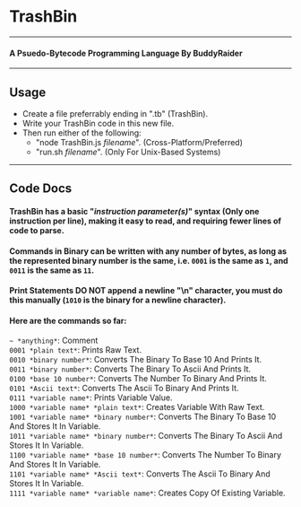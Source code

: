 # TrashBin
***
#### A Psuedo-Bytecode Programming Language By BuddyRaider
***
## Usage
- Create a file preferrably ending in ".tb" (TrashBin).
- Write your TrashBin code in this new file.
- Then run either of the following:
	- "node TrashBin.js *filename*". (Cross-Platform/Preferred)
	- "run.sh *filename*". (Only For Unix-Based Systems)
***
## Code Docs
#### TrashBin has a basic "*instruction* *parameter(s)*" syntax (Only one instruction per line), making it easy to read, and requiring fewer lines of code to parse.
#### Commands in Binary can be written with any number of bytes, as long as the represented binary number is the same, i.e. `0001` is the same as `1`, and `0011` is the same as `11`.
#### Print Statements **DO NOT** append a newline "\n" character, you must do this manually (`1010` is the binary for a newline character).
#### Here are the commands so far:
`~ *anything*`: Comment\
`0001 *plain text*`: Prints Raw Text.\
`0010 *binary number*`: Converts The Binary To Base 10 And Prints It.\
`0011 *binary number*`: Converts The Binary To Ascii And Prints It.\
`0100 *base 10 number*`: Converts The Number To Binary And Prints It.\
`0101 *Ascii text*`: Converts The Ascii To Binary And Prints It.\
`0111 *variable name*`: Prints Variable Value.\
`1000 *variable name* *plain text*`: Creates Variable With Raw Text.\
`1001 *variable name* *binary number*`: Converts The Binary To Base 10 And Stores It In Variable.\
`1011 *variable name* *binary number*`: Converts The Binary To Ascii And Stores It In Variable.\
`1100 *variable name* *base 10 number*`: Converts The Number To Binary And Stores It In Variable.\
`1101 *variable name* *Ascii text*`: Converts The Ascii To Binary And Stores It In Variable.\
`1111 *variable name* *variable name*`: Creates Copy Of Existing Variable.